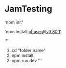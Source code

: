 # JamTesting

'npm init'

'npm install phaser@v3.80.1'

'''
1. cd "folder name"
2. npm install
3. npm run dev
'''